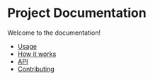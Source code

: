 # Project Documentation

<!-- START doctoc generated TOC please keep comment here to allow auto update -->
<!-- END doctoc generated TOC please keep comment here to allow auto update -->

Welcome to the documentation!

- [Usage](usage.md)
- [How it works](how-it-works.md)
- [API](api.md)
- [Contributing](contributing.md)